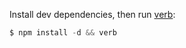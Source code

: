 Install dev dependencies, then run [verb]:

```js
$ npm install -d && verb
```

[verb]: https://github.com/verbose/verb